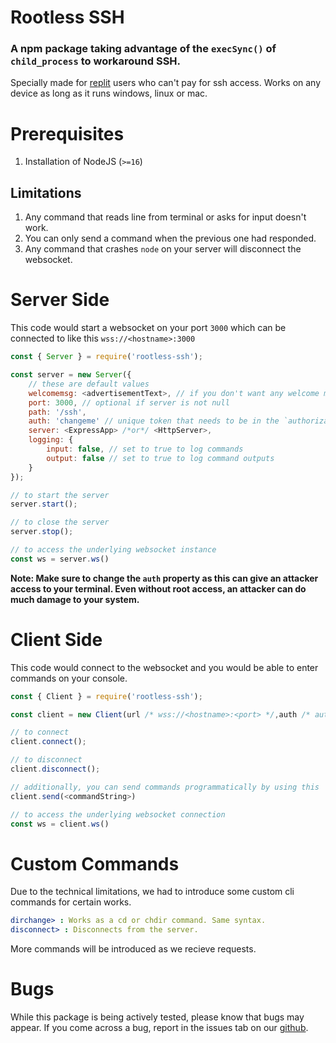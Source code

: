 # Rootless SSH

### A npm package taking advantage of the `execSync()` of `child_process` to workaround SSH.

Specially made for [replit](https://replit.com/pricing 'Replit Pricing') users who can't pay for ssh access.
Works on any device as long as it runs windows, linux or mac.

# Prerequisites
1. Installation of NodeJS (`>=16`)

## Limitations
1. Any command that reads line from terminal or asks for input doesn't work.
2. You can only send a command when the previous one had responded.
3. Any command that crashes `node` on your server will disconnect the websocket.

# Server Side
This code would start a websocket on your port `3000` which can be connected to like this `wss://<hostname>:3000`
```js
const { Server } = require('rootless-ssh');

const server = new Server({
    // these are default values
    welcomemsg: <advertisementText>, // if you don't want any welcome message, you have to explicitly set it to null.
    port: 3000, // optional if server is not null
    path: '/ssh',
    auth: 'changeme' // unique token that needs to be in the `authorization` header when connecting to websocket as `Bearer <password>`,
    server: <ExpressApp> /*or*/ <HttpServer>,
    logging: {
        input: false, // set to true to log commands
        output: false // set to true to log command outputs
    }
});

// to start the server
server.start();

// to close the server
server.stop();

// to access the underlying websocket instance
const ws = server.ws()
```
**Note: Make sure to change the `auth` property as this can give an attacker access to your terminal. Even without root access, an attacker can do much damage to your system.**

# Client Side
This code would connect to the websocket and you would be able to enter commands on your console.
```js
const { Client } = require('rootless-ssh');

const client = new Client(url /* wss://<hostname>:<port> */,auth /* auth password */);

// to connect
client.connect();

// to disconnect
client.disconnect();

// additionally, you can send commands programmatically by using this
client.send(<commandString>)

// to access the underlying websocket connection
const ws = client.ws()
```
# Custom Commands
Due to the technical limitations, we had to introduce some custom cli commands for certain works.
```yml
dirchange> : Works as a cd or chdir command. Same syntax.
disconnect> : Disconnects from the server.
```

More commands will be introduced as we recieve requests.

# Bugs
While this package is being actively tested, please know that bugs may appear. If you come across a bug, report in the issues tab on our [github](https://github.com/ServerDeveloper9447/rootless-ssh/issues 'Having an issue? Click here').